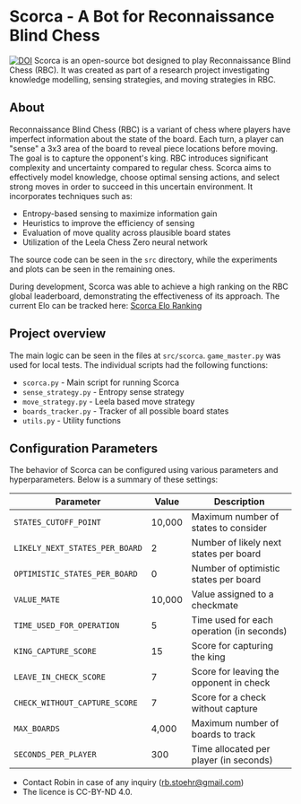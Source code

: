 # Scorca - A Bot for Reconnaissance Blind Chess
[![DOI](https://zenodo.org/badge/666874352.svg)](https://zenodo.org/doi/10.5281/zenodo.10412786)
Scorca is an open-source bot designed to play Reconnaissance Blind Chess (RBC). It was created as part of a research project investigating knowledge modelling, sensing strategies, and moving strategies in RBC.

## About
Reconnaissance Blind Chess (RBC) is a variant of chess where players have imperfect information about the state of the board. Each turn, a player can "sense" a 3x3 area of the board to reveal piece locations before moving. The goal is to capture the opponent's king. RBC introduces significant complexity and uncertainty compared to regular chess.
Scorca aims to effectively model knowledge, choose optimal sensing actions, and select strong moves in order to succeed in this uncertain environment. It incorporates techniques such as:

- Entropy-based sensing to maximize information gain
- Heuristics to improve the efficiency of sensing
- Evaluation of move quality across plausible board states
- Utilization of the Leela Chess Zero neural network

The source code can be seen in the `src` directory, while the experiments and plots can be seen in the remaining ones.

During development, Scorca was able to achieve a high ranking on the RBC global leaderboard, demonstrating the effectiveness of its approach. The current Elo can be tracked here: [Scorca Elo Ranking](https://rbc.jhuapl.edu/users/48973)

## Project overview
The main logic can be seen in the files at `src/scorca`. `game_master.py` was used for local tests.
The individual scripts had the following functions:
- `scorca.py` - Main script for running Scorca
- `sense_strategy.py` - Entropy sense strategy
- `move_strategy.py` - Leela based move strategy
- `boards_tracker.py` - Tracker of all possible board states
- `utils.py` - Utility functions

## Configuration Parameters

The behavior of Scorca can be configured using various parameters and hyperparameters. Below is a summary of these settings:

| Parameter | Value | Description |
| --------- | ----- | ----------- |
| `STATES_CUTOFF_POINT` | 10,000 | Maximum number of states to consider |
| `LIKELY_NEXT_STATES_PER_BOARD` | 2 | Number of likely next states per board |
| `OPTIMISTIC_STATES_PER_BOARD` | 0 | Number of optimistic states per board |
| `VALUE_MATE` | 10,000 | Value assigned to a checkmate |
| `TIME_USED_FOR_OPERATION` | 5 | Time used for each operation (in seconds) |
| `KING_CAPTURE_SCORE` | 15 | Score for capturing the king |
| `LEAVE_IN_CHECK_SCORE` | 7 | Score for leaving the opponent in check |
| `CHECK_WITHOUT_CAPTURE_SCORE` | 7 | Score for a check without capture |
| `MAX_BOARDS` | 4,000 | Maximum number of boards to track |
| `SECONDS_PER_PLAYER` | 300 | Time allocated per player (in seconds) |

- Contact Robin in case of any inquiry (rb.stoehr@gmail.com)
- ⁠The licence is CC-BY-ND 4.0.
